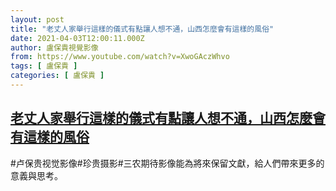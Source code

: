 ```yaml
---
layout: post
title: "老丈人家舉行這樣的儀式有點讓人想不通，山西怎麼會有這樣的風俗"
date: 2021-04-03T12:00:11.000Z
author: 盧保貴視覺影像
from: https://www.youtube.com/watch?v=XwoGAczWhvo
tags: [ 盧保貴 ]
categories: [ 盧保貴 ]
---
```

<!--1617451211000-->
[老丈人家舉行這樣的儀式有點讓人想不通，山西怎麼會有這樣的風俗](https://www.youtube.com/watch?v=XwoGAczWhvo)
------

<div>
#卢保贵视觉影像#珍贵摄影#三农期待影像能為將來保留文獻，給人們帶來更多的意義與思考。
</div>
